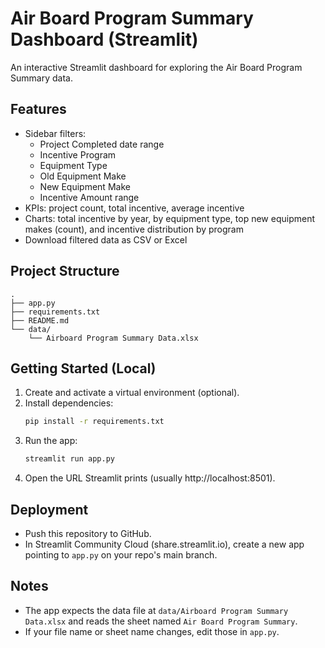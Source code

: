 
# Air Board Program Summary Dashboard (Streamlit)

An interactive Streamlit dashboard for exploring the Air Board Program Summary data.

## Features
- Sidebar filters:
  - Project Completed date range
  - Incentive Program
  - Equipment Type
  - Old Equipment Make
  - New Equipment Make
  - Incentive Amount range
- KPIs: project count, total incentive, average incentive
- Charts: total incentive by year, by equipment type, top new equipment makes (count), and incentive distribution by program
- Download filtered data as CSV or Excel

## Project Structure
```text
.
├── app.py
├── requirements.txt
├── README.md
└── data/
    └── Airboard Program Summary Data.xlsx
```

## Getting Started (Local)
1. Create and activate a virtual environment (optional).
2. Install dependencies:
   ```bash
   pip install -r requirements.txt
   ```
3. Run the app:
   ```bash
   streamlit run app.py
   ```
4. Open the URL Streamlit prints (usually http://localhost:8501).

## Deployment
- Push this repository to GitHub.
- In Streamlit Community Cloud (share.streamlit.io), create a new app pointing to `app.py` on your repo's main branch.

## Notes
- The app expects the data file at `data/Airboard Program Summary Data.xlsx` and reads the sheet named `Air Board Program Summary`.
- If your file name or sheet name changes, edit those in `app.py`.
